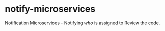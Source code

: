 # notify-microservices
Notification Microservices  - Notifying _who_ is assigned to Review the code.
